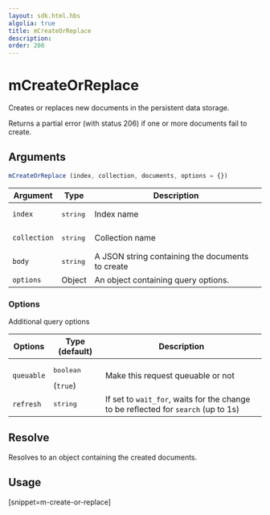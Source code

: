 ```yaml
---
layout: sdk.html.hbs
algolia: true
title: mCreateOrReplace
description:
order: 200
---
```


# mCreateOrReplace

Creates or replaces new documents in the persistent data storage.

Returns a partial error (with status 206) if one or more documents fail to create.

## Arguments

```javascript
mCreateOrReplace (index, collection, documents, options = {})
```

| Argument | Type | Description |
| --- | --- | --- |
| `index` | <pre>string</pre> | Index name |
| `collection` | <pre>string</pre> | Collection name |
| `body` | <pre>string</pre> | A JSON string containing the documents to create |
| `options` | Object | An object containing query options. |

### Options

Additional query options

| Options | Type (default) | Description |
| --- | --- | --- |
| `queuable` | <pre>boolean</pre> (`true`) | Make this request queuable or not |
| `refresh` | <pre>string</pre> | If set to `wait_for`, waits for the change to be reflected for `search` (up to 1s) |

## Resolve

Resolves to an object containing the created documents.

## Usage

[snippet=m-create-or-replace]
